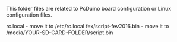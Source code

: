 This folder files are related to PcDuino board configuration or Linux configuration files.

rc.local - move it to /etc/rc.local
fex/script-fev2016.bin - move it to /media/YOUR-SD-CARD-FOLDER/script.bin

